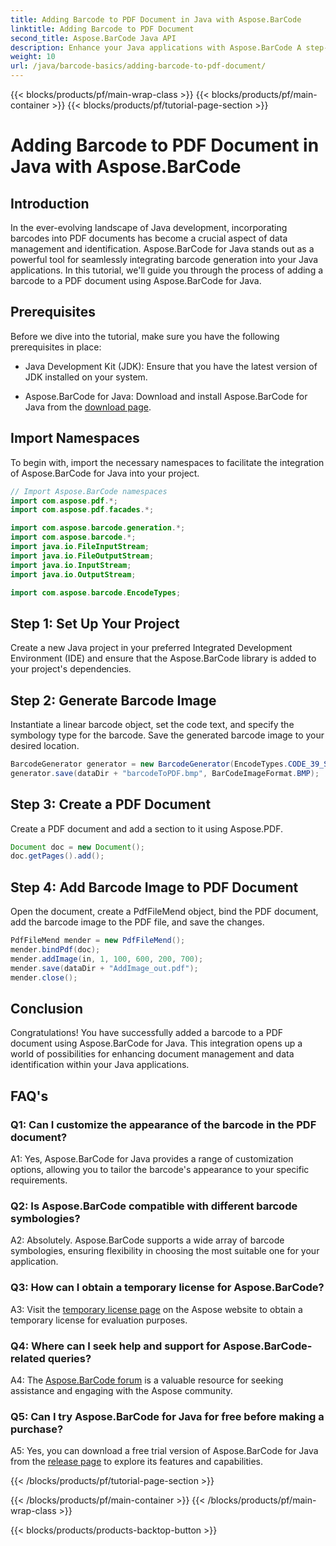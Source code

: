 ```yaml
---
title: Adding Barcode to PDF Document in Java with Aspose.BarCode
linktitle: Adding Barcode to PDF Document
second_title: Aspose.BarCode Java API
description: Enhance your Java applications with Aspose.BarCode A step-by-step guide to adding barcodes to PDF documents.
weight: 10
url: /java/barcode-basics/adding-barcode-to-pdf-document/
---
```


{{< blocks/products/pf/main-wrap-class >}}
{{< blocks/products/pf/main-container >}}
{{< blocks/products/pf/tutorial-page-section >}}

# Adding Barcode to PDF Document in Java with Aspose.BarCode

## Introduction

In the ever-evolving landscape of Java development, incorporating barcodes into PDF documents has become a crucial aspect of data management and identification. Aspose.BarCode for Java stands out as a powerful tool for seamlessly integrating barcode generation into your Java applications. In this tutorial, we'll guide you through the process of adding a barcode to a PDF document using Aspose.BarCode for Java.

## Prerequisites

Before we dive into the tutorial, make sure you have the following prerequisites in place:

- Java Development Kit (JDK): Ensure that you have the latest version of JDK installed on your system.

- Aspose.BarCode for Java: Download and install Aspose.BarCode for Java from the [download page](https://releases.aspose.com/barcode/java/).

## Import Namespaces

To begin with, import the necessary namespaces to facilitate the integration of Aspose.BarCode for Java into your project.

```java
// Import Aspose.BarCode namespaces
import com.aspose.pdf.*;
import com.aspose.pdf.facades.*;

import com.aspose.barcode.generation.*;
import com.aspose.barcode.*;
import java.io.FileInputStream;
import java.io.FileOutputStream;
import java.io.InputStream;
import java.io.OutputStream;

import com.aspose.barcode.EncodeTypes;
```

## Step 1: Set Up Your Project

Create a new Java project in your preferred Integrated Development Environment (IDE) and ensure that the Aspose.BarCode library is added to your project's dependencies.

## Step 2: Generate Barcode Image

Instantiate a linear barcode object, set the code text, and specify the symbology type for the barcode. Save the generated barcode image to your desired location.

```java
BarcodeGenerator generator = new BarcodeGenerator(EncodeTypes.CODE_39_STANDARD, "1234567");
generator.save(dataDir + "barcodeToPDF.bmp", BarCodeImageFormat.BMP);
```

## Step 3: Create a PDF Document

Create a PDF document and add a section to it using Aspose.PDF.

```java
Document doc = new Document();
doc.getPages().add();
```

## Step 4: Add Barcode Image to PDF Document

Open the document, create a PdfFileMend object, bind the PDF document, add the barcode image to the PDF file, and save the changes.

```java
PdfFileMend mender = new PdfFileMend();
mender.bindPdf(doc);
mender.addImage(in, 1, 100, 600, 200, 700);
mender.save(dataDir + "AddImage_out.pdf");
mender.close();
```

## Conclusion

Congratulations! You have successfully added a barcode to a PDF document using Aspose.BarCode for Java. This integration opens up a world of possibilities for enhancing document management and data identification within your Java applications.

## FAQ's

### Q1: Can I customize the appearance of the barcode in the PDF document?

A1: Yes, Aspose.BarCode for Java provides a range of customization options, allowing you to tailor the barcode's appearance to your specific requirements.

### Q2: Is Aspose.BarCode compatible with different barcode symbologies?

A2: Absolutely. Aspose.BarCode supports a wide array of barcode symbologies, ensuring flexibility in choosing the most suitable one for your application.

### Q3: How can I obtain a temporary license for Aspose.BarCode?

A3: Visit the [temporary license page](https://purchase.aspose.com/temporary-license/) on the Aspose website to obtain a temporary license for evaluation purposes.

### Q4: Where can I seek help and support for Aspose.BarCode-related queries?

A4: The [Aspose.BarCode forum](https://forum.aspose.com/c/barcode/13) is a valuable resource for seeking assistance and engaging with the Aspose community.

### Q5: Can I try Aspose.BarCode for Java for free before making a purchase?

A5: Yes, you can download a free trial version of Aspose.BarCode for Java from the [release page](https://releases.aspose.com/) to explore its features and capabilities.

{{< /blocks/products/pf/tutorial-page-section >}}

{{< /blocks/products/pf/main-container >}}
{{< /blocks/products/pf/main-wrap-class >}}

{{< blocks/products/products-backtop-button >}}
